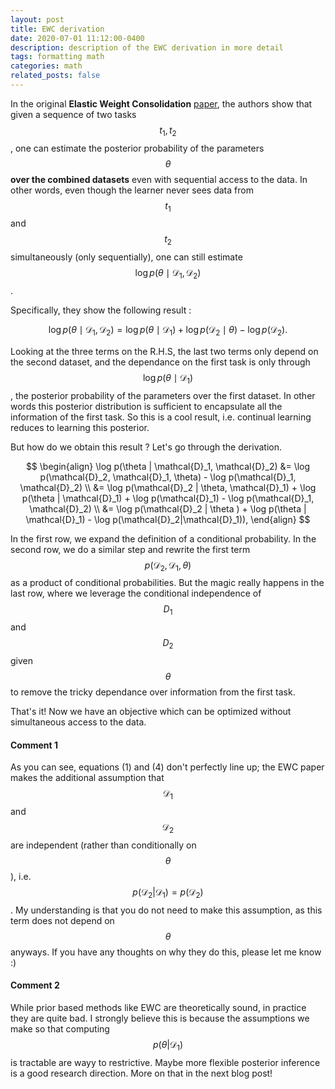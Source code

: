 ```yaml
---
layout: post
title: EWC derivation
date: 2020-07-01 11:12:00-0400
description: description of the EWC derivation in more detail
tags: formatting math
categories: math
related_posts: false
---
```


In the original **Elastic Weight Consolidation** [paper](https://arxiv.org/pdf/1612.00796.pdf), the authors show that given a sequence of two tasks $$t_1,t_2$$, one can estimate the posterior probability of the parameters $$\theta$$ **over the combined datasets** even with sequential access to the data. In other words, even though the learner never sees data from $$t_1$$ and $$t_2$$ simultaneously (only sequentially), one can still estimate $$\log p(\theta \mid \mathcal{D}_1, \mathcal{D}_2)$$.

Specifically, they show the following result :

$$
\begin{equation}{
\log p(\theta \mid \mathcal{D}_1, \mathcal{D}_2) = \log p(\theta \mid \mathcal{D}_1) + \log p(\mathcal{D}_2 \mid \theta) - \log p(\mathcal{D}_2).
}\end{equation}
$$

Looking at the three terms on the R.H.S, the last two terms only depend on the second dataset, and the dependance on the first task is only through $$\log p(\theta \mid \mathcal{D}_1)$$, the posterior probability of the parameters over the first dataset. In other words this posterior distribution is sufficient to encapsulate all the information of the first task. So this is a cool result, i.e. continual learning reduces to learning this posterior.

But how do we obtain this result ? Let's go through the derivation.

$$
\begin{align}
    \log p(\theta | \mathcal{D}_1, \mathcal{D}_2) &= \log  p(\mathcal{D}_2, \mathcal{D}_1, \theta)  - \log p(\mathcal{D}_1, \mathcal{D}_2) \\
    &= \log  p(\mathcal{D}_2 | \theta, \mathcal{D}_1)  + \log p(\theta | \mathcal{D}_1)  + \log p(\mathcal{D}_1) - \log p(\mathcal{D}_1, \mathcal{D}_2) \\
    &= \log  p(\mathcal{D}_2 | \theta ) + \log p(\theta | \mathcal{D}_1)  - \log p(\mathcal{D}_2|\mathcal{D}_1)),
\end{align}
$$

In the first row, we expand the definition of a conditional probability. In the second row, we do a similar step and rewrite the first term $$p(\mathcal{D}_2, \mathcal{D}_1, \theta)$$ as a product of conditional probabilities. But the magic really happens in the last row, where we leverage the conditional independence of $$D_1$$ and $$D_2$$ given $$\theta$$ to remove the tricky dependance over information from the first task.

That's it! Now we have an objective which can be optimized without simultaneous access to the data.

#### Comment 1

As you can see, equations (1) and (4) don't perfectly line up; the EWC paper makes the additional assumption that $$\mathcal{D}_1$$ and $$\mathcal{D}_2$$ are independent (rather than conditionally on $$\theta$$), i.e. 
$$
p(\mathcal{D}_2 | \mathcal{D}_1) = p(\mathcal{D}_2)
$$
. 
My understanding is that you do not need to make this assumption, as this term does not depend on $$\theta$$ anyways. If you have any thoughts on why they do this, please let me know :)

#### Comment 2

While prior based methods like EWC are theoretically sound, in practice they are quite bad. I strongly believe this is because the assumptions we make so that computing 
$$
p(\theta | \mathcal{D}_1)
$$ 
is tractable are wayy to restrictive. Maybe more flexible posterior inference is a good research direction. More on that in the next blog post!
